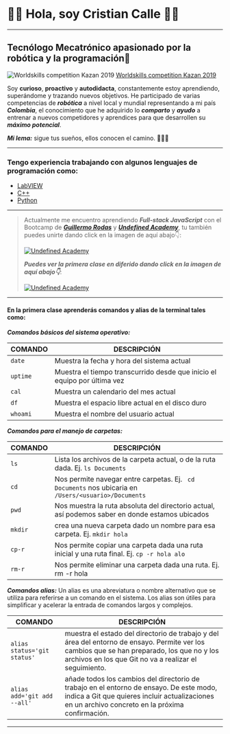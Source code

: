 # 🐱‍👤 **Hola, soy Cristian Calle** 🐱‍👤

***

## Tecnólogo Mecatrónico apasionado por la robótica y la programación🤖 

![Worldskills competition Kazan 2019](https://live.staticflickr.com/65535/48606207021_a49d5b1d06_b.jpg)
[Worldskills competition Kazan 2019](https://www.flickr.com/photos/worldskills/albums/72157710345780291/page1)

Soy **curioso**, **proactivo** y **autodidacta**, constantemente estoy aprendiendo, superándome y trazando nuevos objetivos. He participado de varias competencias de ***robótica*** a nivel local y mundial representando a mi país ***Colombia***, el conocimiento que he adquirido lo ***comparto*** y ***ayudo*** a entrenar a nuevos competidores y aprendices para que desarrollen su ***máximo potencial***. 

***Mi lema:*** sigue tus sueños, ellos conocen el camino. 💎💎💎

***

### Tengo experiencia trabajando con algunos lenguajes de programación como: 

- [LabVIEW](https://www.ni.com/es-co/shop/labview.html)
- [C++](https://cplusplus.com/)
- [Python](https://www.python.org/)

***

> Actualmente me encuentro aprendiendo ***Full-stack JavaScript*** con el Bootcamp de ***[Guillermo Rodas](https://guillermorodas.com/)*** y ***[Undefined Academy](https://undefined.academy/)***, tu también puedes unirte dando click en la imagen de aquí abajo👇:
>
> [![Undefined Academy](https://undefined.academy/assets/images/image02.jpg?v=026ad079)](https://undefined.academy/)
>
> ***Puedes ver la primera clase en diferido dando click en la imagen de aquí abajo👇***: 
>
>[![Undefined
Academy](https://i.ytimg.com/vi/OTtChTyNNC4/hqdefault.jpg?sqp=-oaymwEbCKgBEF5IVfKriqkDDggBFQAAiEIYAXABwAEG&rs=AOn4CLDUTwCZg8TLWEZR9_ZrFHEylITNdg)](https://www.youtube.com/watch?v=OTtChTyNNC4&list=PLKBvDYynKmlW1GrqNnwjdgoGP6PlYkxrh&index=3)

***

#### En la primera clase aprenderás comandos y alias de la terminal tales como: 

***Comandos básicos del sistema operativo:***

| COMANDO                 | DESCRIPCIÓN                                                               |
| ----------------------- | ------------------------------------------------------------------------- |
| ```date```              | Muestra la fecha y hora del sistema actual                                |
| ```uptime```            | Muestra el tiempo transcurrido desde que inicio el equipo por última vez  |
| ```cal```               | Muestra un calendario del mes actual                                      |
| ```df```                | Muestra el espacio libre actual en el disco duro                          |
| ```whoami```            | Muestra el nombre del usuario actual                                      |


***Comandos para el manejo de carpetas:***

| COMANDO           | DESCRIPCIÓN                                                                                                 |
| ----------------- | ----------------------------------------------------------------------------------------------------------- |
| ```ls```          | Lista los archivos de la carpeta actual, o de la ruta dada. Ej. ```ls Documents```                          |
| ```cd```          | Nos permite navegar entre carpetas. Ej. ``` cd Documents``` nos ubicaria en ```/Users/<usuario>/Documents```|
| ```pwd```         | Nos muestra la ruta absoluta del directorio actual, así podemos saber en donde estamos ubicados             |
| ```mkdir```       | crea una nueva carpeta dado un nombre para esa carpeta. Ej. ```mkdir hola```                                |
| ```cp-r```        |Nos permite copiar una carpeta dada una ruta inicial y una ruta final. Ej. ```cp -r hola alo```              |
| ```rm-r```        | Nos permite eliminar una carpeta dada una ruta. Ej. rm -r hola                                              |

***Comandos alias:***
Un alias es una abreviatura o nombre alternativo que se utiliza para referirse a un comando en el
sistema. Los alias son útiles para simplificar y acelerar la entrada de comandos largos y complejos.

| COMANDO                         | DESCRIPCIÓN                                                                        |
| ------------------------------- | ---------------------------------------------------------------------------------- |
| ```alias status='git status'``` | muestra el estado del directorio de trabajo y del área del entorno de ensayo. Permite ver los cambios que se han preparado, los que no y los archivos en los que Git no va a realizar el seguimiento. |
| ```alias add='git add --all'``` | añade todos los cambios del directorio de trabajo en el entorno de ensayo. De este modo, indica a Git que quieres incluir actualizaciones en un archivo concreto en la próxima confirmación.|    


***
